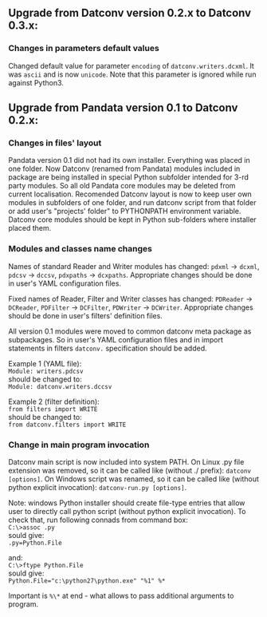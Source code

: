 Upgrade from Datconv version 0.2.x to Datconv 0.3.x:
--------------------------------------------------

### Changes in parameters default values
Changed default value for parameter `encoding` of `datconv.writers.dcxml`. It was `ascii` and is now `unicode`.
Note that this parameter is ignored while run against Python3.

Upgrade from Pandata version 0.1 to Datconv 0.2.x:
--------------------------------------------------

### Changes in files' layout
Pandata version 0.1 did not had its own installer. Everything was placed
in one folder. Now Datconv (renamed from Pandata) modules included in
package are being installed in special Python subfolder intended for
3-rd party modules. So all old Pandata core modules may be deleted from
current localisation. Recomended Datconv layout is now to keep user own
modules in subfolders of one folder, and run datconv script from that
folder or add user's "projects' folder" to PYTHONPATH environment
variable. Datconv core modules should be kept in Python sub-folders 
where installer placed them.

### Modules and classes name changes
Names of standard Reader and Writer modules has changed: `pdxml` -> `dcxml`,
`pdcsv` -> `dccsv`, `pdxpaths` -> `dcxpaths`. Appropriate changes should be done in user's 
YAML configuration files.

Fixed names of Reader, Filter and Writer classes has changed: `PDReader` -> `DCReader`,
`PDFilter` -> `DCFilter`, `PDWriter` -> `DCWriter`. Appropriate changes should be done 
in user's filters' definition files.

All version 0.1 modules were moved to common datconv meta
package as subpackages. So in user's YAML configuration files and in import
statements in filters `datconv.` specification should be added.

Example 1 (YAML file):  
`Module: writers.pdcsv`  
should be changed to:  
`Module: datconv.writers.dccsv`

Example 2 (filter definition):  
`from filters import WRITE`  
should be changed to:  
`from datconv.filters import WRITE`

### Change in main program invocation
Datconv main script is now included into system PATH. On Linux .py
file extension was removed, so it can be called like (without ./ prefix):
`datconv [options]`. On Windows script was renamed, so it can be called
like (without python explicit invocation): `datconv-run.py [options]`.

Note: windows Python installer should create file-type entries that
allow user to directly call python script (without python explicit
invocation). To check that, run following connads from command box:  
`C:\>assoc .py`  
sould give:  
`.py=Python.File`

and:  
`C:\>ftype Python.File`  
sould give:  
`Python.File="c:\python27\python.exe" "%1" %*`  

Important is `%\*` at end - what allows to pass additional arguments to
program.
